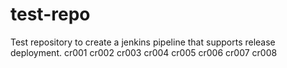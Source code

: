 # test-repo
Test repository to create a jenkins pipeline that supports release deployment.
cr001
cr002
cr003
cr004
cr005
cr006
cr007
cr008
